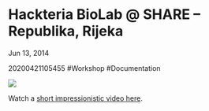 # Hackteria BioLab @ SHARE – Republika, Rijeka
Jun 13, 2014

20200421105455 #Workshop #Documentation

![](files/WP_000073_14471343693-830c797e-e297-476d-812d-38de0628390a-45a71dbb-ae61-4fa5-81d0-f564ab625abc.jpg)

Watch a [short impressionistic video here](https://cloud.thgie.ch/index.php/s/b4GmQ36sW7fMaBz).
